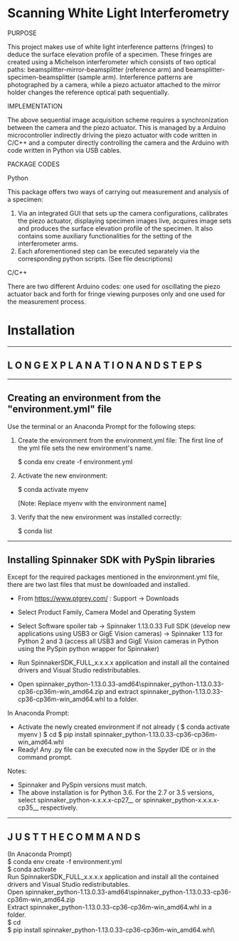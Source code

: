 # Scanning White Light Interferometry

PURPOSE

This project makes use of white light interference patterns (fringes) to deduce the surface elevation profile of a specimen. These fringes are created using a Michelson interferometer which consists of two optical paths: beamsplitter-mirror-beamsplitter (reference arm) and beamsplitter-specimen-beamsplitter (sample arm). Interference patterns are photographed by a camera, while a piezo actuator attached to the mirror holder changes the reference optical path sequentially.

IMPLEMENTATION

The above sequential image acquisition scheme requires a synchronization between the camera and the piezo actuator. This is managed by a Arduino microcontroller indirectly driving the piezo actuator with code written in C/C++ and a computer directly controlling the camera and the Arduino with code written in Python via USB cables.

PACKAGE CODES

Python

This package offers two ways of carrying out measurement and analysis of a specimen:
  1) Via an integrated GUI that sets up the camera configurations, calibrates the piezo actuator, displaying specimen images live, acquires image sets and produces the surface elevation profile of the specimen. It also contains some auxiliary functionalities for the setting of the interferometer arms.
  2) Each aforementioned step can be executed separately via the corresponding python scripts. (See file descriptions)
  
C/C++

There are two different Arduino codes: one used for oscillating the piezo actuator back and forth for fringe viewing purposes only and one used for the measurement process.

# Installation

---------------------------------------------------------------
L O N G    E X P L A N A T I O N    A N D    S T E P S
---------------------------------------------------------------


---------------------------------------------------------------
Creating an environment from the "environment.yml" file
---------------------------------------------------------------
Use the terminal or an Anaconda Prompt for the following steps:

1.	Create the environment from the environment.yml file:
	The first line of the yml file sets the new environment's name.

	$ conda env create -f environment.yml

2. 	Activate the new environment:
		
	$ conda activate myenv

	[Note: Replace myenv with the environment name]

3.	Verify that the new environment was installed correctly:

	$ conda list

---------------------------------------------------------------
Installing Spinnaker SDK with PySpin libraries
---------------------------------------------------------------

Except for the required packages mentioned in the environment.yml file, there are two last files that must be downloaded and installed.

- From https://www.ptgrey.com/ : Support -> Downloads
- Select Product Family, Camera Model and Operating System
- Select Software spoiler tab -> Spinnaker 1.13.0.33 Full SDK
(develop new applications using USB3 or GigE Vision cameras)
                                              -> Spinnaker 1.13 for Python 2 and 3
(access all USB3 and GigE Vision cameras in Python using the PySpin python wrapper for Spinnaker)

- Run SpinnakerSDK_FULL_x.x.x.x application and install all the contained drivers and Visual Studio redistributables.
- Open spinnaker_python-1.13.0.33-amd64\spinnaker_python-1.13.0.33-cp36-cp36m-win_amd64.zip and extract spinnaker_python-1.13.0.33-cp36-cp36m-win_amd64.whl to a folder.

In Anaconda Prompt:
- Activate the newly created environment if not already ( $ conda activate myenv )
  $ cd <full path to the folder containing the wheel file>
  $ pip install spinnaker_python-1.13.0.33-cp36-cp36m-win_amd64.whl
- Ready! Any .py file can be executed now in the Spyder IDE or in the command prompt.


Notes:
- Spinnaker and PySpin versions must match.
- The above installation is for Python 3.6. For the 2.7 or 3.5 versions, select spinnaker_python-x.x.x.x-cp27__ or spinnaker_python-x.x.x.x-cp35__ respectively.








-----------------------------------
J U S T    T H E    C O M M A N D S
-----------------------------------

(In Anaconda Prompt)\
$ conda env create -f environment.yml\
$ conda activate <myenv>\
Run SpinnakerSDK_FULL_x.x.x.x application and install all the contained drivers and Visual Studio redistributables.\
Open spinnaker_python-1.13.0.33-amd64\spinnaker_python-1.13.0.33-cp36-cp36m-win_amd64.zip\
Extract spinnaker_python-1.13.0.33-cp36-cp36m-win_amd64.whl in a folder.\
$ cd <full path to the folder containing the wheel file>\
$ pip install spinnaker_python-1.13.0.33-cp36-cp36m-win_amd64.whl\
